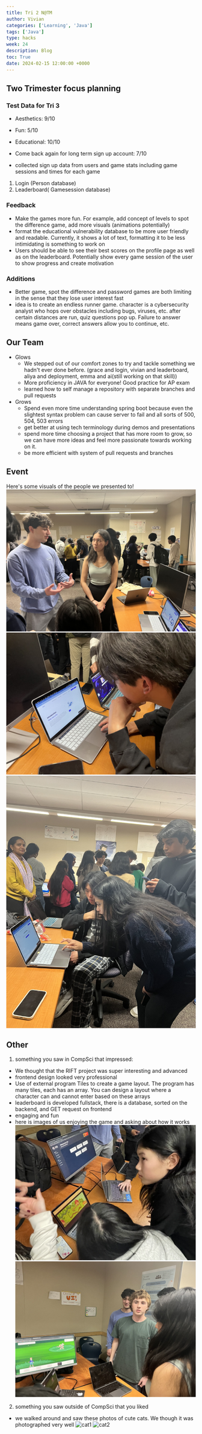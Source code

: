 ```yaml
---
title: Tri 2 N@TM
author: Vivian
categories: ['Learning', 'Java']
tags: ['Java']
type: hacks
week: 24
description: Blog
toc: True
date: 2024-02-15 12:00:00 +0000
---
```



## Two Trimester focus planning

### Test Data for Tri 3
- Aesthetics: 9/10
- Fun: 5/10
- Educational: 10/10
- Come back again for long term sign up account: 7/10

- collected sign up data from users and game stats including game sessions and times for each game
1. Login (Person database)
2. Leaderboard( Gamesession database)

### Feedback
- Make the games more fun. For example, add concept of levels to spot the difference game, add more visuals (animations potentially)
- format the educational vulnerability database to be more user friendly and readable. Currently, it shows a lot of text, formatting it to be less intimidating is something to work on
- Users should be able to see their best scores on the profile page as well as on the leaderboard. Potentially show every game session of the user to show progress and create motivation

### Additions
- Better game, spot the difference and password games are both limiting in the sense that they lose user interest fast
- idea is to create an endless runner game. character is a cybersecurity analyst who hops over obstacles including bugs, viruses, etc. after certain distances are run, quiz questions pop up. Failure to answer means game over, correct answers allow you to continue, etc.

## Our Team
- Glows
    - We stepped out of our comfort zones to try and tackle something we hadn't ever done before. (grace and login, vivian and leaderboard, aliya and deployment, emma and ai(still working on that skill))
    - More proficiency in JAVA for everyone! Good practice for AP exam
    - learned how to self manage a repository with separate branches and pull requests
- Grows
    - Spend even more time understanding spring boot because even the slightest syntax problem can cause server to fail and all sorts of 500, 504, 503 errors
    - get better at using tech terminology during demos and presentations
    - spend more time choosing a project that has more room to grow, so we can have more ideas and feel more passionate towards working on it. 
    - be more efficient with system of pull requests and branches

## Event
Here's some visuals of the people we presented to!
![event1](/assets/img/event1.jpg)
![event2](/assets/img/event2.jpg)
![event3](/assets/img/event3.jpg)

## Other
1. something you saw in CompSci that impressed:
- We thought that the RIFT project was super interesting and advanced
- frontend design looked very professional
- Use of external program Tiles to create a game layout. The program has many tiles, each has an array. You can design a layout where a character can and cannot enter based on these arrays
- leaderboard is developed fullstack, there is a database, sorted on the backend, and GET request on frontend
- engaging and fun
- here is images of us enjoying the game and asking about how it works
![project](/assets/img/project.jpg)
![project1](/assets/img/project1.jpg)


2. something you saw outside of CompSci that you liked
- we walked around and saw these photos of cute cats. We though it was photographed very well
![cat1](/assets/img/cat1.jpg)
![cat2](/assets/img/cat2.jpg)